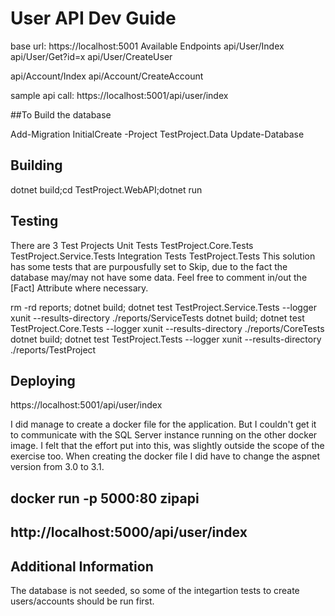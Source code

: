 # User API Dev Guide
base url:
https://localhost:5001
Available Endpoints
api/User/Index
api/User/Get?id=x
api/User/CreateUser

api/Account/Index
api/Account/CreateAccount

sample api call:
https://localhost:5001/api/user/index

##To Build the database

Add-Migration InitialCreate -Project TestProject.Data
Update-Database


## Building
dotnet build;cd TestProject.WebAPI;dotnet run

## Testing
There are 3 Test Projects
	Unit Tests
		TestProject.Core.Tests
		TestProject.Service.Tests
	Integration Tests
		TestProject.Tests
			This solution has some tests that are purpousfully set to Skip, due to the fact the database may/may not have some data.
			Feel free to comment in/out the [Fact] Attribute where necessary.
	
rm -rd reports; dotnet build; dotnet test TestProject.Service.Tests --logger xunit --results-directory ./reports/ServiceTests
 dotnet build; dotnet test TestProject.Core.Tests --logger xunit --results-directory ./reports/CoreTests
 dotnet build; dotnet test TestProject.Tests --logger xunit --results-directory ./reports/TestProject

## Deploying
https://localhost:5001/api/user/index


 I did manage to create a docker file for the application. But I couldn't get it to communicate with the SQL Server instance running on the other docker image. 
I felt that the effort put into this, was slightly outside the scope of the exercise too. 
 When creating the docker file I did have to change the aspnet version from 3.0 to 3.1.

## docker run -p 5000:80 zipapi
## http://localhost:5000/api/user/index


## Additional Information
The database is not seeded, so some of the integartion tests to create users/accounts should be run first.

